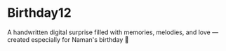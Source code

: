 # Birthday12
A handwritten digital surprise filled with memories, melodies, and love — created especially for Naman's birthday 💌
